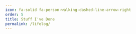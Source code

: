 ```yaml
---
icon: fa-solid fa-person-walking-dashed-line-arrow-right
order: 5
title: Stuff I've Done
permalink: /lifelog/
---
```



